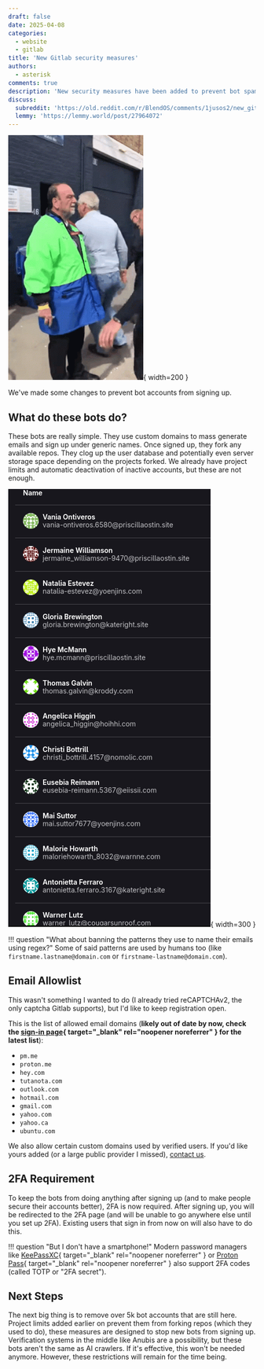 ```yaml
---
draft: false
date: 2025-04-08
categories:
  - website
  - gitlab
title: 'New Gitlab security measures'
authors:
  - asterisk
comments: true
description: 'New security measures have been added to prevent bot spam.'
discuss:
  subreddit: 'https://old.reddit.com/r/BlendOS/comments/1jusos2/new_gitlab_security_measures/'
  lemmy: 'https://lemmy.world/post/27964072'
---
```


<style>
.md-content__button {
  display: none;
}
</style>

![Security Check GIF](../../assets/img/posts/gitlab-security/security.gif){ width=200 }

We've made some changes to prevent bot accounts from signing up.
<!-- more -->

## What do these bots do?

These bots are really simple. They use custom domains to mass generate emails and sign up under generic names. Once signed up, they fork any available repos. They clog up the user database and potentially even server storage space depending on the projects forked. We already have project limits and automatic deactivation of inactive accounts, but these are not enough.

![A list of bot accounts, they use genric names like "Jermaine Williamson" and similarly-named emails with no profile pictures](../../assets/img/posts/gitlab-security/bots.png){ width=300 }

!!! question "What about banning the patterns they use to name their emails using regex?"
    Some of said patterns are used by humans too (like `firstname.lastname@domain.com` or `firstname-lastname@domain.com`).

## Email Allowlist

This wasn't something I wanted to do (I already tried reCAPTCHAv2, the only captcha Gitlab supports), but I'd like to keep registration open.

This is the list of allowed email domains (**likely out of date by now, check the [sign-in page](https://git.blendos.co/users/sign_in){ target="_blank" rel="noopener noreferrer" } for the latest list**):

- `pm.me`
- `proton.me`
- `hey.com`
- `tutanota.com`
- `outlook.com`
- `hotmail.com`
- `gmail.com`
- `yahoo.com`
- `yahoo.ca`
- `ubuntu.com`

We also allow certain custom domains used by verified users. If you'd like yours added (or a large public provider I missed), [contact us](../../team.md).

## 2FA Requirement

To keep the bots from doing anything after signing up (and to make people secure their accounts better), 2FA is now required. After signing up, you will be redirected to the 2FA page (and will be unable to go anywhere else until you set up 2FA). Existing users that sign in from now on will also have to do this.

!!! question "But I don't have a smartphone!"
    Modern password managers like [KeePassXC](https://keepassxc.org/docs/KeePassXC_UserGuide#_adding_totp_to_an_entry){ target="_blank" rel="noopener noreferrer" } or [Proton Pass](https://proton.me/support/pass-2fa){ target="_blank" rel="noopener noreferrer" } also support 2FA codes (called TOTP or "2FA secret").

## Next Steps

The next big thing is to remove over 5k bot accounts that are still here. Project limits added earlier on prevent them from forking repos (which they used to do), these measures are designed to stop new bots from signing up.
Verification systems in the middle like Anubis are a possibility, but these bots aren't the same as AI crawlers. If it's effective, this won't be needed anymore. However, these restrictions will remain for the time being.
